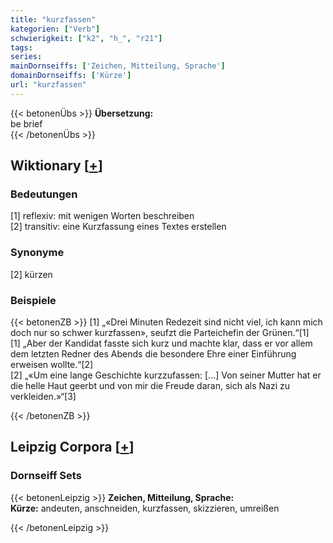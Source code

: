 ```yaml
---
title: "kurzfassen"
kategorien: ["Verb"]
schwierigkeit: ["k2", "h_", "r21"]
tags:
series:
mainDornseiffs: ['Zeichen, Mitteilung, Sprache']
domainDornseiffs: ['Kürze']
url: "kurzfassen"
---
```


{{< betonenÜbs >}}
**Übersetzung:**  
be brief  
{{< /betonenÜbs >}}

## Wiktionary [[+](https://de.wiktionary.org/wiki/kurzfassen)]

### Bedeutungen
[1] reflexiv: mit wenigen Worten beschreiben  
[2] transitiv: eine Kurzfassung eines Textes erstellen  

### Synonyme
[2] kürzen  

### Beispiele
{{< betonenZB >}}
[1] „«Drei Minuten Redezeit sind nicht viel, ich kann mich doch nur so schwer kurzfassen», seufzt die Parteichefin der Grünen.“[1]  
[1] „Aber der Kandidat fasste sich kurz und machte klar, dass er vor allem dem letzten Redner des Abends die besondere Ehre einer Einführung erweisen wollte.“[2]  
[2] „«Um eine lange Geschichte kurzzufassen: […] Von seiner Mutter hat er die helle Haut geerbt und von mir die Freude daran, sich als Nazi zu verkleiden.»“[3]  

{{< /betonenZB >}}

## Leipzig Corpora [[+](https://corpora.uni-leipzig.de/en/res?word=kurzfassen&corpusId=deu_newscrawl-public_2018)]

### Dornseiff Sets
{{< betonenLeipzig >}}
**Zeichen, Mitteilung, Sprache:**  
**Kürze:** andeuten, anschneiden, kurzfassen, skizzieren, umreißen  

{{< /betonenLeipzig >}}

